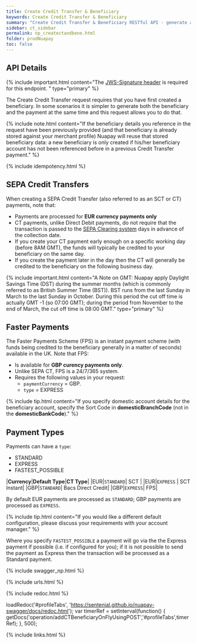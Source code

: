 ```yaml
---
title: Create Credit Transfer & Beneficiary
keywords: Create Credit Transfer & Beneficiary
summary: "Create Credit Transfer & Beneficiary RESTful API - generate a payment and its beneficiary in a single API call."
sidebar: ct_sidebar
permalink: np_createctandbene.html
folder: prodNuapay
toc: false
---
```


## API Details

{% include important.html content="The [JWS-Signature header](np_secjws.html) is required for this endpoint. " type="primary" %}

The Create Credit Transfer request requires that you have first created a beneficiary. In some scenarios it is simpler to generate both the beneficiary and the payment at the same time and this request allows you to do that.

{% include note.html content="If the beneficiary details you reference in the request have been previously provided (and that beneficiary is already stored against your merchant profile) Nuapay will reuse that stored beneficiary data: a new beneficiary is only created if his/her beneficiary account has not been referenced before in a previous Credit Transfer payment." %}

{% include idempotency.html %}

## SEPA Credit Transfers

When creating a SEPA Credit Transfer (also referred to as an SCT or CT) payments, note that:

* Payments are processed for **EUR currency payments only**
* CT payments, unlike Direct Debit payments, do not require that the transaction is passed to the <a href="#" data-toggle="tooltip" data-original-title="{{site.data.glossary.clearing}}">SEPA Clearing system</a> days in advance of the collection date.
* If you create your CT payment early enough on a specific working day (before 8AM GMT), the funds will typically be credited to your beneficiary on the same day.
* If you create the payment later in the day then the CT will generally be credited to the beneficiary on the following business day.

{% include important.html content="A Note on GMT: Nuapay apply Daylight Savings Time (DST) during the summer months (which is commonly referred to as British Summer Time (BST)). BST runs from the last Sunday in March to the last Sunday in October. During this period the cut off time is actually GMT -1 (so 07:00 GMT); during the period from November to the end of March, the cut off time is 08:00 GMT." type="primary" %}

## Faster Payments

The Faster Payments Scheme (FPS) is an instant payment scheme (with funds being credited to the beneficiary generally in a matter of seconds) available in the UK.
Note that FPS:

* Is available for **GBP curency payments only**.   
* Unlike SEPA CT, FPS is a 24/7/365 system.
* Requires the following values in your request:
  * `paymentCurrency` = GBP.
  * `type` = EXPRESS

{% include tip.html content="If you specify domestic account details for the beneficiary account, specify the Sort Code in **domesticBranchCode** (not in the **domesticBankCode**)." %}

## Payment Types

Payments can have a `type`:

* STANDARD
* EXPRESS
* FASTEST_POSSIBLE

|**Currency**|**Default Type**|**CT Type**|
|EUR|`STANDARD`| SCT |
|EUR|`EXPRESS` | SCT Instant|
|GBP|`STANDARD`| Bacs Direct Credit|
|GBP|`EXPRESS`| FPS|

By default EUR payments are processed as `STANDARD`; GBP payments are processed as `EXPRESS`.

{% include tip.html content="If you would like a different default configuration, please discuss your requirements with your account manager." %}

Where you specify `FASTEST_POSSIBLE` a payment will go via the the Express payment if possible (i.e. if configured for you); if it is not possible to send the payment as Express  then the transaction will be processed as a Standard payment.


{% include swagger_np.html %}

{% include urls.html %}


<ul id="profileTabs" class="nav nav-tabs">


</ul>

{% include redoc.html %}

loadRedoc('#profileTabs', 'https://sentenial.github.io/nuapay-swagger/docs/redoc.html');
var timerRef = setInterval(function() { getDocs('operation/addCTBeneficiaryOnFlyUsingPOST','#profileTabs',timerRef); }, 500);


</script>


<div id="mydiv"></div>
</div>
</div>



{% include links.html %}
